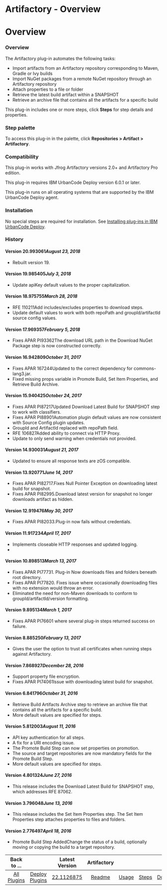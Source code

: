 
Artifactory - Overview
======================

# Overview



### Overview




 


The Artifactory plug-in automates the following tasks:


* Import artifacts from an Artifactory repository corresponding to Maven, Gradle or Ivy builds
* Import NuGet packages from a remote NuGet repository through an Artifactory repository
* Attach properties to a file or folder
* Retrieve the latest build artifact within a SNAPSHOT
* Retrieve an archive file that contains all the artifacts for a specific build


This plug-in includes one or more steps, click **Steps** for step details and properties.


### Step palette


To access this plug-in in the palette, click **Repositories > Artifact > Artifactory**.


### Compatibility


This plug-in works with Jfrog Artifactory versions 2.0+ and Artifactory Pro edition.


This plug-in requires IBM UrbanCode Deploy version 6.0.1 or later.


This plug-in runs on all operating systems that are supported by the IBM UrbanCode Deploy agent.


### Installation


No special steps are required for installation. See [Installing plug-ins in IBM UrbanCode Deploy](https://www.urbancode.com/resource/installing-plug-ins-in-urbancode-products/ "Installing plug-ins in UrbanCode Deploy").


### History


#### Version 20.993061*August 23, 2018*


* Rebuilt version 19.


#### Version 19.985405*July 3, 2018*


* Update apiKey default values to the proper capitalization.


#### Version 18.975755*March 28, 2018*


* RFE 110211Add includes/excludes properties to download steps.
* Update default values to work with both repoPath and groupId/artifactId source config values.


#### Version 17.969357*February 5, 2018*


* Fixes APAR PI93362The download URL path in the Download NuGet Package step is now constructed correctly.


#### Version 16.942809*October 31, 2017*


* Fixes APAR 167244Updated to the correct dependency for commons-lang3.jar.
* Fixed missing props variable in Promote Build, Set Item Properties, and Retrieve Build Archive.


#### Version 15.940425*October 24, 2017*


* Fixes APAR PI87217Updated Download Latest Build for SNAPSHOT step to work with classifiers.
* Fixes APAR PI88901Automation plugin default values are now consistent with Source Config plugin updates.
* GroupId and ArtifactId replaced with repoPath field.
* RFE 106827Added ability to connect via HTTP Proxy.
* Update to only send warning when credentials not provided.


#### Version 14.930031*August 21, 2017*


* Updated to ensure all response texts are zOS compatible.


#### Version 13.920771*June 14, 2017*


* Fixes APAR PI82717.Fixes Null Pointer Exception on downloading latest build for snapshot.
* Fixes APAR PI82995.Download latest version for snapshot no longer downloads artifact as hidden.


#### Version 12.919476*May 30, 2017*


* Fixes APAR PI82033.Plug-in now fails without credentials.


#### Version 11.917234*April 17, 2017*


* Implements closeable HTTP responses and updated logging.
* 


#### Version 10.898513*March 13, 2017*


* Fixes APAR PI77731. Plug-in Now downloads files and folders beneath root directory.
* Fixes APAR PI77820. Fixes issue where occasionally downloading files with no extension would throw an error.
* Eliminated the need for non-Maven downloads to conform to groupId/artifactId/version formatting.


#### Version 9.895134*March 1, 2017*


* Fixes APAR PI76601 where several plug-in steps returned success on failure.


#### Version 8.885250*February 13, 2017*


* Gives the user the option to trust all certificates when running steps against Artifactory.


#### Version 7.868927*December 28, 2016*


* Support property file encryption.
* Fixes APAR PI74061Issue with downloading latest build for snapshot.


#### Version 6.841796*October 31, 2016*


* Retrieve Build Artifacts Archive step to retrieve an archive file that contains all the artifacts for a specific build.
* More default values are specified for steps.


#### Version 5.812003*August 11, 2016*


* API key authentication for all steps.
* A fix for a URI encoding issue.
* The Promote Build Step can now set properties on promotion.
* The source and target repositories are now mandatory fields for the Promote Build Step.
* More default values are specified for steps.


#### Version 4.801324*June 27, 2016*


* This release includes the Download Latest Build for SNAPSHOT step, which addresses RFE 87062.


#### Version 3.796048*June 13, 2016*


* This release includes the Set Item Properties step. The Set Item Properties step attaches properties to files and folders.


#### Version 2.776497*April 18, 2016*


* Promote Build Step AddedChange the status of a build, optionally moving or copying the build to a target repository.


|Back to ...||Latest Version|Artifactory ||||
| :---: | :---: | :---: | :---: | :---: | :---: | :---: |
|[All Plugins](../../index.md)|[Deploy Plugins](../README.md)|[22.1126875](https://raw.githubusercontent.com/UrbanCode/IBM-UCD-PLUGINS/main/files/Artifactory/ucd-Artifactory-22.1126875.zip)|[Readme](README.md)|[Usage](usage.md)|[Steps](steps.md)|[Downloads](downloads.md)|
